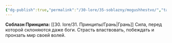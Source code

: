 ```yaml
---
{"dg-publish":true,"permalink":"/30-lore/35-soblazny/mogushhestvo/","tags":["незримое/соблазн"]}
---
```


**Соблазн Принципа:** [[30. lore/31. Принципы/Грань\|Грань]]
Сила, перед которой склоняются даже боги. Страсть властвовать, побеждать и пронзать мир своей волей.